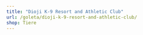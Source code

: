 ```yaml
---
title: "Dioji K-9 Resort and Athletic Club"
url: /goleta/dioji-k-9-resort-and-athletic-club/
shop: Tiere
---
```

